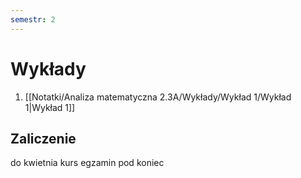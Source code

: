 ```yaml
---
semestr: 2
---
```


# Wykłady
1. [[Notatki/Analiza matematyczna 2.3A/Wykłady/Wykład 1/Wykład 1|Wykład 1]]

## Zaliczenie

do kwietnia kurs
egzamin pod koniec

